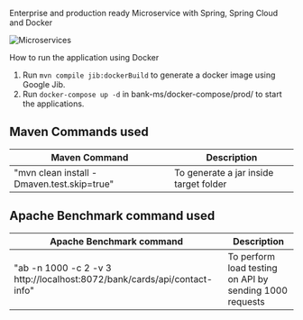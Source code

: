Enterprise and production ready Microservice with Spring, Spring Cloud and Docker

![Microservices](https://github.com/mayankm3/bank-ms/assets/152583493/8d8dee90-ce53-42e8-85b8-68cf7e4c2223)

How to run the application using Docker
1. Run `mvn compile jib:dockerBuild` to generate a docker image using Google Jib.
2. Run `docker-compose up -d` in bank-ms/docker-compose/prod/ to start the applications.

## Maven Commands used

|     Maven Command       |     Description          |
| ------------- | ------------- |
| "mvn clean install -Dmaven.test.skip=true" | To generate a jar inside target folder |


## Apache Benchmark command used

|     Apache Benchmark command      |     Description          |
| ------------- | ------------- |
| "ab -n 1000 -c 2 -v 3 http://localhost:8072/bank/cards/api/contact-info" | To perform load testing on API by sending 1000 requests |

